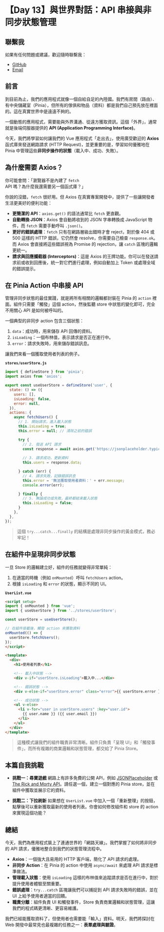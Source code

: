 # 【Day 13】與世界對話：API 串接與非同步狀態管理

## 聯繫我
如果有任何問題或建議，歡迎隨時聯繫我：

- [GitHub](https://github.com/Chung-Chi-Lin)
- [Email](mailto:z0925955648@gmail.com)

## 前言

到目前為止，我們的應用程式就像一個自給自足的內陸國。我們有房間（路由）、有中央儲藏室（Pinia），但所有的傢俱和物品（資料）都是我們自己預先放在裡面的。這在真實世界中是遠遠不夠的。

一個動態的應用程式，需要能與外界溝通、從遠方獲取資訊。這個「外界」，通常就是後端伺服器提供的 **API (Application Programming Interface)**。

今天，我們將學習如何讓我們的 Vue 應用程式「走出去」，使用廣受歡迎的 **Axios** 函式庫來發送網路請求 (HTTP Request)，並更重要的是，學習如何優雅地在 Pinia 中管理這些**非同步操作的狀態**（載入中、成功、失敗）。

## 為什麼需要 Axios？

你可能會問：「瀏覽器不是內建了 `fetch` API 嗎？為什麼我還需要另一個函式庫？」

你說的沒錯，`fetch` 很好用。但 Axios 在真實專案開發中，提供了一些讓開發者生活更美好的便利功能：

- **更簡潔的 API**：`axios.get()` 的語法通常比 `fetch` 更直觀。
- **自動轉換 JSON**：Axios 會自動將收到的 JSON 字串轉換成 JavaScript 物件，而 `fetch` 需要手動呼叫 `.json()`。
- **更好的錯誤處理**：`fetch` 只有在網路層級出錯時才會 reject，對於像 404 或 500 這樣的 HTTP 錯誤，它仍然會 resolve，你需要自己檢查 `response.ok`。而 Axios 會直接將這些錯誤視為 Promise 的 rejection，讓 `catch` 區塊的邏輯更統一。
- **請求與回應攔截器 (Interceptors)**：這是 Axios 的王牌功能。你可以在發送請求前或收到回應後，統一對它們進行處理，例如自動加上 Token 或處理全域的錯誤提示。

## 在 Pinia Action 中串接 API

管理非同步狀態的最佳實踐，就是將所有相關的邏輯都封裝在 Pinia 的 `action` 裡面。組件只需要「觸發」這個 action，然後監聽 store 中狀態的變化即可，完全不用關心 API 是如何被呼叫的。

一個典型的非同步 action 包含三個狀態：
1.  `data`：成功時，用來儲存 API 回傳的資料。
2.  `isLoading`：一個布林值，表示請求是否正在進行中。
3.  `error`：請求失敗時，用來儲存錯誤訊息。

讓我們來看一個獲取使用者列表的例子。

**`stores/userStore.js`**
```javascript
import { defineStore } from 'pinia';
import axios from 'axios';

export const useUserStore = defineStore('user', {
  state: () => ({
    users: [],
    isLoading: false,
    error: null,
  }),
  actions: {
    async fetchUsers() {
      // 1. 開始請求，進入載入狀態
      this.isLoading = true;
      this.error = null; // 清除之前的錯誤

      try {
        // 2. 發送 API 請求
        const response = await axios.get('https://jsonplaceholder.typicode.com/users');
        
        // 3. 請求成功，更新資料
        this.users = response.data;

      } catch (err) {
        // 4. 請求失敗，記錄錯誤訊息
        this.error = '無法獲取使用者資料：' + err.message;
        console.error(err);

      } finally {
        // 5. 無論成功或失敗，最終都結束載入狀態
        this.isLoading = false;
      }
    },
  },
});
```
> 這個 `try...catch...finally` 的結構是處理非同步操作的黃金模式，務必牢記！

## 在組件中呈現非同步狀態

一旦 Store 的邏輯建立好，組件的任務就變得非常單純：

1.  在適當的時機（例如 `onMounted`）呼叫 `fetchUsers` action。
2.  根據 `isLoading` 和 `error` 的狀態，顯示不同的 UI。

**`UserList.vue`**
```html
<script setup>
import { onMounted } from 'vue';
import { useUserStore } from '../stores/userStore';

const userStore = useUserStore();

// 在組件掛載後，觸發 action 來獲取資料
onMounted(() => {
  userStore.fetchUsers();
});
</script>

<template>
  <div>
    <h1>使用者列表</h1>

    <!-- 載入中狀態 -->
    <div v-if="userStore.isLoading">載入中...</div>

    <!-- 錯誤狀態 -->
    <div v-else-if="userStore.error" class="error">{{ userStore.error }}</div>

    <!-- 成功狀態 -->
    <ul v-else>
      <li v-for="user in userStore.users" :key="user.id">
        {{ user.name }} ({{ user.email }})
      </li>
    </ul>
  </div>
</template>
```
> 這種模式讓我們的組件職責非常清晰。組件只負責「呈現 UI」和「觸發事件」，而所有複雜的商業邏輯和狀態管理，都交給了 Pinia Store。

## 本篇自我挑戰

- **挑戰一：尋寶遊戲**
  網路上有許多免費的公開 API，例如 [JSONPlaceholder](https://jsonplaceholder.typicode.com/) 或 [The Rick and Morty API](https://rickandmortyapi.com/documentation)。請任選一個，建立一個對應的 Pinia store，並在組件中獲取並展示它的資料。

- **挑戰二：下拉刷新**
  如果想在 `UserList.vue` 中加入一個「重新整理」的按鈕，點擊後可以重新獲取最新的使用者列表。你會如何修改組件和 store 的 action 來實現這個功能？

## 總結

今天，我們為應用程式裝上了連通世界的「網路天線」。我們掌握了如何將非同步的 API 請求，優雅地整合到我們的狀態管理流程中。

- **Axios**：一個強大且易用的 HTTP 客戶端，簡化了 API 請求的處理。
- **非同步 Action**：在 Pinia 的 action 中使用 `async/await` 來處理 API 請求是標準做法。
- **管理載入狀態**：使用 `isLoading` 這樣的布林值來追蹤請求是否在進行中，對於提升使用者體驗至關重要。
- **錯誤處理**：`try...catch` 區塊讓我們可以捕捉到 API 請求失敗時的錯誤，並在 UI 上給予使用者適當的回饋。
- **職責分離**：組件負責 UI 和觸發事件，Store 負責商業邏輯和狀態管理，這讓我們的程式碼更清晰、更容易維護。

我們已經能獲取資料了，但使用者也需要能「輸入」資料。明天，我們將探討在 Web 開發中最常見也最複雜的任務之一：**表單處理與驗證**。
